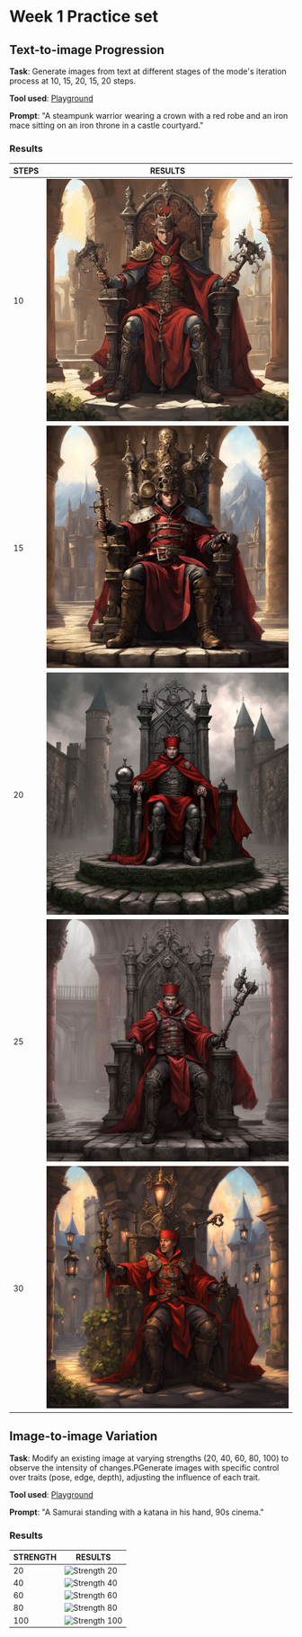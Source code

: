 # Week 1 Practice set

## Text-to-image Progression

**Task**: Generate images from text at different stages of the mode's iteration process at 10, 15, 20, 15, 20 steps.

**Tool used**: [Playground](https://playground.com/)

**Prompt**: "A steampunk warrior wearing a crown with a red robe and an iron mace sitting on an iron throne in a castle courtyard."

### Results

| STEPS | RESULTS                  |
| ----- | ------------------------ |
| 10    | ![Step 10](step-10.jpeg) |
| 15    | ![Step 10](step-15.jpeg) |
| 20    | ![Step 10](step-20.jpeg) |
| 25    | ![Step 10](step-25.jpeg) |
| 30    | ![Step 10](step-30.jpeg) |

## Image-to-image Variation

**Task**: Modify an existing image at varying strengths (20, 40, 60, 80, 100) to observe the intensity of changes.PGenerate images with specific control over traits (pose, edge, depth), adjusting the influence of each trait.

**Tool used**: [Playground](https://playground.com/)

**Prompt**: "A Samurai standing with a katana in his hand, 90s cinema."

### Results

| STRENGTH | RESULTS                            |
| -------- | ---------------------------------- |
| 20       | ![Strength 20](strength-20.jpeg)   |
| 40       | ![Strength 40](strength-40.jpeg)   |
| 60       | ![Strength 60](strength-60.jpeg)   |
| 80       | ![Strength 80](strength-80.jpeg)   |
| 100      | ![Strength 100](strength-100.jpeg) |
